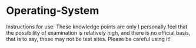 # Operating-System
Instructions for use: These knowledge points are only I personally feel that the possibility of examination is relatively high, and there is no official basis, that is to say, these may not be test sites. Please be careful using it!
